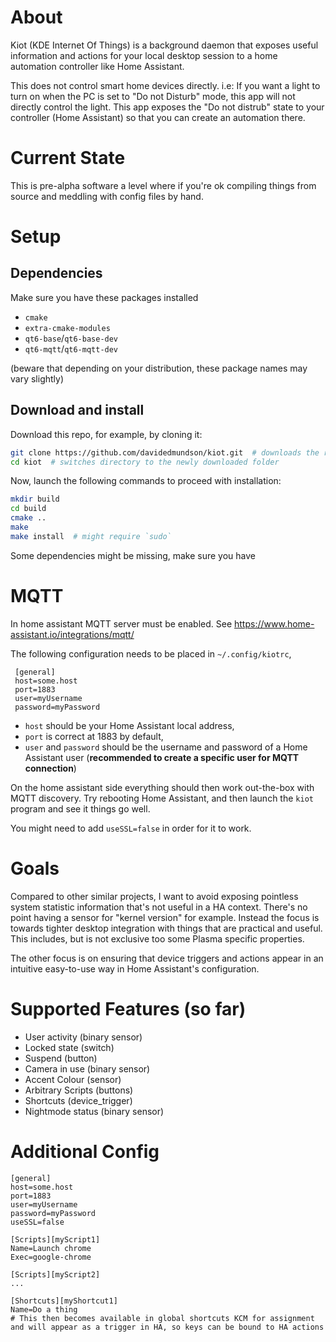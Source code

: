 # About

Kiot (KDE Internet Of Things) is a background daemon that exposes useful information and actions for your local desktop session to a home automation controller like Home Assistant.

This does not control smart home devices directly. i.e:
If you want a light to turn on when the PC is set to "Do not Disturb" mode, this app will not directly control the light. This app exposes the "Do not distrub" state to your controller (Home Assistant) so that you can create an automation there.

# Current State

This is pre-alpha software a level where if you're ok compiling things from source and meddling with config files by hand.

# Setup

## Dependencies

Make sure you have these packages installed
- `cmake`
- `extra-cmake-modules`
- `qt6-base`/`qt6-base-dev`
- `qt6-mqtt`/`qt6-mqtt-dev`

(beware that depending on your distribution, these package names may vary slightly)

## Download and install

Download this repo, for example, by cloning it: 
```sh
git clone https://github.com/davidedmundson/kiot.git  # downloads the repo to your system
cd kiot  # switches directory to the newly downloaded folder
```
Now, launch the following commands to proceed with installation:
```sh
mkdir build
cd build
cmake ..
make
make install  # might require `sudo`
```
Some dependencies might be missing, make sure you have 

# MQTT

In home assistant MQTT server must be enabled.
See https://www.home-assistant.io/integrations/mqtt/

The following configuration needs to be placed in `~/.config/kiotrc`,

```
 [general]
 host=some.host
 port=1883
 user=myUsername
 password=myPassword
 ```

- `host` should be your Home Assistant local address,
- `port` is correct at 1883 by default,
- `user` and `password` should be the username and password of a Home Assistant user (**recommended to create a specific user for MQTT connection**)

On the home assistant side everything should then work out-the-box with MQTT discovery.
Try rebooting Home Assistant, and then launch the `kiot` program and see it things go well. 

You might need to add `useSSL=false` in order for it to work.

# Goals

Compared to other similar projects, I want to avoid exposing pointless system statistic information that's not useful in a HA context. There's no point having a sensor for "kernel version" for example. Instead the focus is towards tighter desktop integration with things that are practical and useful. This includes, but is not exclusive too some Plasma specific properties.

The other focus is on ensuring that device triggers and actions appear in an intuitive easy-to-use way in Home Assistant's configuration. 

# Supported Features (so far)

 - User activity (binary sensor)
 - Locked state (switch)
 - Suspend (button)
 - Camera in use (binary sensor)
 - Accent Colour (sensor)
 - Arbitrary Scripts (buttons)
 - Shortcuts (device_trigger)
 - Nightmode status (binary sensor)

 
# Additional Config

```
[general]
host=some.host
port=1883
user=myUsername
password=myPassword
useSSL=false

[Scripts][myScript1]
Name=Launch chrome
Exec=google-chrome

[Scripts][myScript2]
...

[Shortcuts][myShortcut1]
Name=Do a thing
# This then becomes available in global shortcuts KCM for assignment and will appear as a trigger in HA, so keys can be bound to HA actions


```

 
